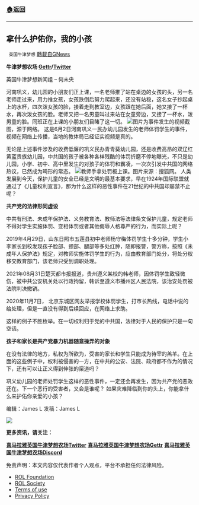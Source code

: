 ###  [:house:返回](README.md)
---


## 拿什么护佑你，我的小孩
` 英国牛津梦想` [轉載自GNews](https://gnews.org/zh-hans/2662367/)

**牛津梦想农场 [Gettr](https://gettr.com/user/oxfordfarm)/[Twitter](https://twitter.com/OXVisionaryFarm)**
 
英国牛津梦想新闻组 – 何未央
 
河南巩义，幼儿园的小朋友们正上课，一名老师推了站在桌边的女孩的头，另一名老师走过来，用力推女孩，女孩跌倒后努力爬起来，还没有站稳，这名女子抄起桌上的水杯，四次泼女孩的脸，接着走到教室边，女孩跟在她后面，她又接了一杯水，再次泼女孩的脸。老师又把一名男童叫过来站在女童旁边，又接了一杯水，泼男童的脸。同班正在上课的小朋友们目睹了这一切。
 ![](https://assets.gnews.org/wp-content/uploads/2022/06/image_1654348821.png)图片为事件发生的视频截图，源于网络。 
这是6月2日河南巩义一民办幼儿园发生的老师体罚学生的事件，视频在网络上传播，当地的教体局已经证实视频是真的。
 
无论是上述事件涉及的收费低廉的巩义民办青青葵幼儿园，还是收费高昂的双辽红黄蓝贵族幼儿园，中共国的孩子被各种各样残酷的体罚折磨不停地曝光，不只是幼儿园，小学、初中、高中里发生的对孩子的体罚和霸凌，一次次引发中共国的网络热议，已然成为畸形的常态。
 ![](https://assets.gnews.org/wp-content/uploads/2022/06/image_1654348850.png)教师手拿处罚板上课。图片来源：搜狐网。 
人类发展到今天，保护儿童的安全已经是文明的最基本要求，早在1924年国际联盟就通过了《儿童权利宣言》，那为什么这样的恶性事件在21世纪的中共国却屡禁不止呢？
 
**共产党的法律形同虚设**
 
中共有刑法、未成年保护法、义务教育法、教师法等法律条文保护儿童，规定老师不得对学生实施体罚、变相体罚或者其他侮辱人格尊严的行为，而实际上呢？
 
2019年4月29日，山东日照市五莲县初中老师杨守梅体罚学生十多分钟，学生小李家长到校发现孩子脸部、颈部、腿部等多处红肿，随即报警，警方称，按照《未成年人保护法》规定，对教师实施体罚学生的行为，应由教育部门处分，将处分权移交教育部门，该老师只受到调职处理。
 
2021年08月31日楚天都市报报道，贵州遵义某校的韩老师，因体罚学生致轻微伤，被中共公安机关处以行政拘留，韩诉至遵义市播州区人民法院，该治安处罚被法院判决撤销。
 
2020年11月7日， 北京东城区网友举报学校体罚学生，打市长热线，电话中说的给处理，但是一直没有得到后续回应，在网络上求助。
 
这样的例子不胜枚举。在一切权利归于党的中共国，法律对于人民的保护只是一句空话。
 
**孩子和家长是共产党暴力机器随意操弄的对象**
 
在没有法律的地方，私权为所欲为，受害的家长和学生只能成为待宰的羔羊。在上面的这些例子中，权利被侵害的一方，在中共的公安、法院、政府都不作为的情况下，还有可以让正义得到伸张的渠道吗？
 
巩义幼儿园的老师处罚学生这样的恶性事件，一定还会再发生，因为共产党的恶政还在。下一个恶行的受害者，又会是谁呢？ 如果灾难降临到你的头上，你能拿什么来护佑你亲爱的小孩？
 
编辑：James L
发稿：James L
 
![](https://assets.gnews.org/wp-content/uploads/2022/06/June-2022_1654100879.jpeg)
 
**更多资讯，请关注：**

**[喜马拉雅英国牛津梦想农场Twitter](https://twitter.com/OXVisionaryFarm)**
**[喜马拉雅英国牛津梦想农场Gettr](https://gettr.com/user/oxfordfarm)**
**[喜马拉雅英国牛津梦想农场Discord](https://discord.gg/XauCgHyh9W)**

免责声明：本文内容仅代表作者个人观点，平台不承担任何法律风险。
  
- [ROL Foundation](https://rolfoundation.org/)
- [ROL Society](https://rolsociety.org/)
- [Terms of use](https://gnews.org/terms-of-use-3/)
- [Privacy Policy](https://gnews.org/privacy-policy/)
